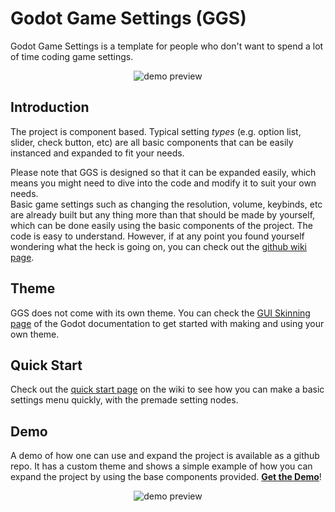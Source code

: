 # Godot Game Settings (GGS)
Godot Game Settings is a template for people who don't want to spend a lot of time coding game settings.
<p align="center">
  <img src="https://i.imgur.com/4UbCFTJ.png" alt="demo preview">
</p>

## Introduction
The project is component based. Typical setting _types_ (e.g. option list, slider, check button, etc) are all basic components that can be easily instanced and expanded to fit your needs.<br/>

Please note that GGS is designed so that it can be expanded easily, which means you might need to dive into the code and modify it to suit your own needs.<br/>
Basic game settings such as changing the resolution, volume, keybinds, etc are already built but any thing more than that should be made by yourself, which can be done easily using the basic components of the project. The code is easy to understand. However, if at any point you found yourself wondering what the heck is going on, you can check out the [github wiki page](https://github.com/PunchablePlushie/godot_ggs/wiki).
## Theme
GGS does not come with its own theme. You can check the [GUI Skinning page](https://docs.godotengine.org/en/stable/tutorials/gui/gui_skinning.html) of the Godot documentation to get started with making and using your own theme.
## Quick Start
Check out the [quick start page](https://github.com/PunchablePlushie/godot_ggs/wiki/Getting-Started) on the wiki to see how you can make a basic settings menu quickly, with the premade setting nodes.
## Demo
A demo of how one can use and expand the project is available as a github repo. It has a custom theme and shows a simple example of how you can expand the project by using the base components provided. **[Get the Demo](https://github.com/PunchablePlushie/godot_ggs_demo)**!<br/>
<p align="center">
  <img src="https://i.imgur.com/RoD6yGY.png" alt="demo preview">
</p>
